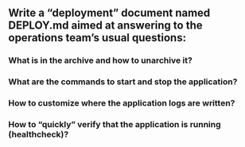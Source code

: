 ## Write a “deployment” document named DEPLOY.md aimed at answering to the operations team’s usual questions:

### What is in the archive and how to unarchive it?
### What are the commands to start and stop the application?
### How to customize where the application logs are written?
### How to “quickly” verify that the application is running (healthcheck)?